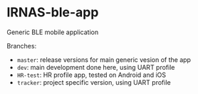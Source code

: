 # IRNAS-ble-app
Generic BLE mobile application

Branches:
- `master`: release versions for main generic vesion of the app
- `dev`: main development done here, using UART profile
- `HR-test`: HR profile app, tested on Android and iOS
- `tracker`: project specific version, using UART profile
